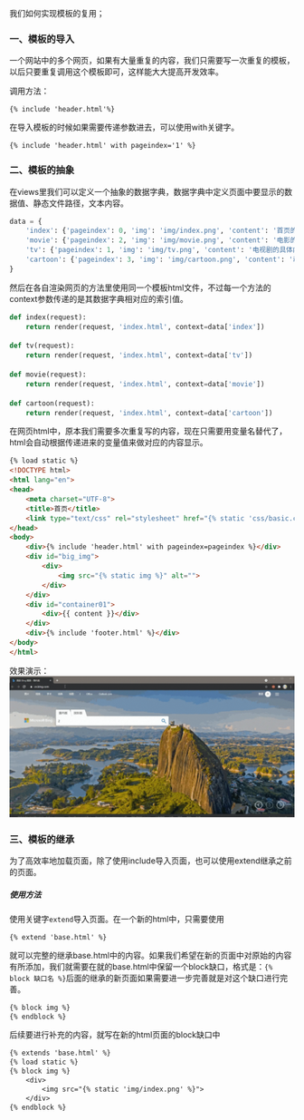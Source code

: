 我们如何实现模板的复用；
### 一、模板的导入
一个网站中的多个网页，如果有大量重复的内容，我们只需要写一次重复的模板，以后只要重复调用这个模板即可，这样能大大提高开发效率。

调用方法：
```
{% include 'header.html'%}
```
在导入模板的时候如果需要传递参数进去，可以使用with关键字。
```
{% include 'header.html' with pageindex='1' %}
```
### 二、模板的抽象
在views里我们可以定义一个抽象的数据字典，数据字典中定义页面中要显示的数据值、静态文件路径，文本内容。
```python
data = {
    'index': {'pageindex': 0, 'img': 'img/index.png', 'content': '首页的具体内容'},
    'movie': {'pageindex': 2, 'img': 'img/movie.png', 'content': '电影的具体内容'},
    'tv': {'pageindex': 1, 'img': 'img/tv.png', 'content': '电视剧的具体内容'},
    'cartoon': {'pageindex': 3, 'img': 'img/cartoon.png', 'content': '动画的具体内容'},
}
```
然后在各自渲染网页的方法里使用同一个模板html文件，不过每一个方法的context参数传递的是其数据字典相对应的索引值。
```python
def index(request):
    return render(request, 'index.html', context=data['index'])

def tv(request):
    return render(request, 'index.html', context=data['tv'])

def movie(request):
    return render(request, 'index.html', context=data['movie'])

def cartoon(request):
    return render(request, 'index.html', context=data['cartoon'])
```
在网页html中，原本我们需要多次重复写的内容，现在只需要用变量名替代了，html会自动根据传递进来的变量值来做对应的内容显示。
```html
{% load static %}
<!DOCTYPE html>
<html lang="en">
<head>
    <meta charset="UTF-8">
    <title>首页</title>
    <link type="text/css" rel="stylesheet" href="{% static 'css/basic.css' %}">
</head>
<body>
    <div>{% include 'header.html' with pageindex=pageindex %}</div>
    <div id="big_img">
        <div>
            <img src="{% static img %}" alt="">
        </div>
    </div>
    <div id="container01">
        <div>{{ content }}</div>
    </div>
    <div>{% include 'footer.html' %}</div>
</body>
</html>
```
效果演示：
![01](localpicbed/07_模板的抽象与继承.assets/01.gif)

### 三、模板的继承
为了高效率地加载页面，除了使用include导入页面，也可以使用extend继承之前的页面。
##### 使用方法
使用关键字`extend`导入页面。在一个新的html中，只需要使用
```
{% extend 'base.html' %}
```
就可以完整的继承base.html中的内容。如果我们希望在新的页面中对原始的内容有所添加，我们就需要在就的base.html中保留一个block缺口，格式是：`{% block 缺口名 %}`后面的继承的新页面如果需要进一步完善就是对这个缺口进行完善。
```
{% block img %}
{% endblock %}
```
后续要进行补充的内容，就写在新的html页面的block缺口中
```
{% extends 'base.html' %}
{% load static %}
{% block img %}
    <div>
        <img src="{% static 'img/index.png' %}">
    </div>
{% endblock %}
```